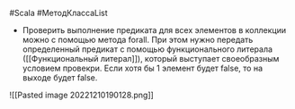 #Scala #МетодКлассаList 

* Проверить выполнение предиката для всех элементов в коллекции можно с помощью метода forall. При этом нужно передать определенный предикат с помощью функционального литерала ([[Функциональный литерал]]), который выступает своеобразным условием провекри. Если хотя бы 1 элемент будет false, то на выходе будет false.


![[Pasted image 20221210190128.png]]